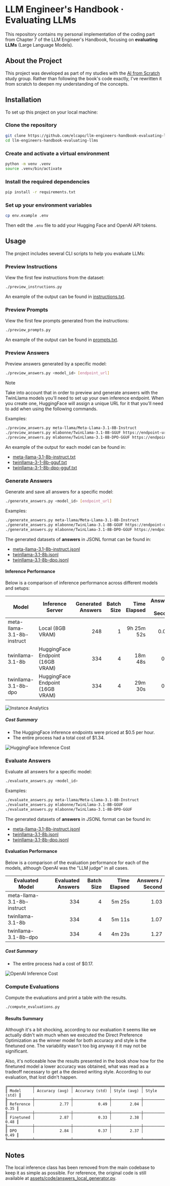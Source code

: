 # LLM Engineer's Handbook · Evaluating LLMs

This repository contains my personal implementation of the coding part from Chapter 7 of the LLM Engineer's Handbook, focusing on **evaluating LLMs** (Large Language Models).

## About the Project

This project was developed as part of my studies with the [AI from Scratch](https://luma.com/ai-from-scratch) study group. Rather than following the book's code exactly, I've rewritten it from scratch to deepen my understanding of the concepts.

## Installation

To set up this project on your local machine:

### Clone the repository

```bash
git clone https://github.com/elcapo/llm-engineers-handbook-evaluating-llms.git
cd llm-engineers-handbook-evaluating-llms
```

### Create and activate a virtual environment

```bash
python -m venv .venv
source .venv/bin/activate
```

### Install the required dependencies

```bash
pip install -r requirements.txt
```

### Set up your environment variables

```bash
cp env.example .env
```

Then edit the `.env` file to add your Hugging Face and OpenAI API tokens.

## Usage

The project includes several CLI scripts to help you evaluate LLMs:

### Preview Instructions

View the first few instructions from the dataset:

```bash
./preview_instructions.py
```

An example of the output can be found in [instructions.txt](./assets/texts/instructions.txt).

### Preview Prompts

View the first few prompts generated from the instructions:

```bash
./preview_prompts.py
```

An example of the output can be found in [prompts.txt](./assets/texts/prompts.txt).

### Preview Answers

Preview answers generated by a specific model:

```bash
./preview_answers.py <model_id> [endpoint_url]
```

> [!NOTE]  
> Take into account that in order to preview and generate answers with the TwinLlama models you'll need to set up your own inference endpoint. When you create one, HuggingFace will assign a unique URL for it that you'll need to add when using the following commands.

Examples:

```bash
./preview_answers.py meta-llama/Meta-Llama-3.1-8B-Instruct
./preview_answers.py mlabonne/TwinLlama-3.1-8B-GGUF https://endpoint-url.location.provider.endpoints.huggingface.cloud
./preview_answers.py mlabonne/TwinLlama-3.1-8B-DPO-GGUF https://endpoint-url.location.provider.endpoints.huggingface.cloud
```

An example of the output for each model can be found in:

* [meta-llama-3.1-8b-instruct.txt](./assets/texts/answers/meta-llama-3.1-8b-instruct.txt)
* [twinllama-3-1-8b-gguf.txt](./assets/texts/answers/twinllama-3-1-8b-gguf.txt)
* [twinllama-3-1-8b-dpo-gguf.txt](./assets/texts/answers/twinllama-3-1-8b-dpo-gguf.txt)

### Generate Answers

Generate and save all answers for a specific model:

```bash
./generate_answers.py <model_id> [endpoint_url]
```

Examples:

```bash
./generate_answers.py meta-llama/Meta-Llama-3.1-8B-Instruct
./generate_answers.py mlabonne/TwinLlama-3.1-8B-GGUF https://endpoint-url.location.provider.endpoints.huggingface.cloud
./generate_answers.py mlabonne/TwinLlama-3.1-8B-DPO-GGUF https://endpoint-url.location.provider.endpoints.huggingface.cloud
```

The generated datasets of **answers** in JSONL format can be found in:

* [meta-llama-3.1-8b-instruct.jsonl](./datasets/answers/meta-llama-3.1-8b-instruct.jsonl)
* [twinllama-3.1-8b.jsonl](./datasets/answers/twinllama-3.1-8b.jsonl)
* [twinllama-3.1-8b-dpo.jsonl](./datasets/answers/twinllama-3.1-8b-dpo.jsonl)

#### Inference Performance

Below is a comparison of inference performance across different models and setups:

| Model | Inference Server | Generated Answers | Batch Size | Time Elapsed | Answers / Second |
| --- | --- | ---: | ---: | ---: | ---: |
| meta-llama-3.1-8b-instruct | Local (8GB VRAM) | 248 | 1 | 9h 25m 52s | 0.007 |
| twinllama-3.1-8b | HuggingFace Endpoint (16GB VRAM) | 334 | 4 | 18m 48s | 0.30 |
| twinllama-3.1-8b-dpo | HuggingFace Endpoint (16GB VRAM) | 334 | 4 | 29m 30s | 0.19 |

![Instance Analytics](./assets/images/instance-analytics.png)

##### Cost Summary

* The HuggingFace inference endpoints were priced at $0.5 per hour.
* The entire process had a total cost of $1.34.

![HuggingFace Inference Cost](./assets/images/huggingface-cost.png)

### Evaluate Answers

Evaluate all answers for a specific model:

```bash
./evaluate_answers.py <model_id>
```

Examples:

```bash
./evaluate_answers.py meta-llama/Meta-Llama-3.1-8B-Instruct
./evaluate_answers.py mlabonne/TwinLlama-3.1-8B-GGUF
./evaluate_answers.py mlabonne/TwinLlama-3.1-8B-DPO-GGUF
```

The generated datasets of **answers** in JSONL format can be found in:

* [meta-llama-3.1-8b-instruct.jsonl](./datasets/evaluations/meta-llama-3.1-8b-instruct.jsonl)
* [twinllama-3.1-8b.jsonl](./datasets/evaluations/twinllama-3.1-8b.jsonl)
* [twinllama-3.1-8b-dpo.jsonl](./datasets/evaluations/twinllama-3.1-8b-dpo.jsonl)

#### Evaluation Performance

Below is a comparison of the evaluation performance for each of the models, although OpenAI was the "LLM judge" in all cases.

| Evaluated Model | Evaluated Answers | Batch Size | Time Elapsed | Answers / Second |
| --- | ---: | ---: | ---: | ---: |
| meta-llama-3.1-8b-instruct | 334 | 4 | 5m 25s | 1.03 |
| twinllama-3.1-8b | 334 | 4 | 5m 11s | 1.07 |
| twinllama-3.1-8b-dpo | 334 | 4 | 4m 23s | 1.27 |

##### Cost Summary

* The entire process had a cost of $0.17.

![OpenAI Inference Cost](./assets/images/openai-cost.png)

### Compute Evaluations

Compute the evaluations and print a table with the results.

```bash
./compute_evaluations.py
```

#### Results Summary

Although it's a bit shocking, according to our evaluation it seems like we actually didn't win much when we executed the Direct Preference Optimization as the winner model for both accuracy and style is the finetuned one. The variability wasn't too big anyway it it may not be significant.

Also, it's noticeable how the results presented in the book show how for the finetuned model a lower accuracy was obtained, what was read as a tradeoff necessary to get a the desired writing style. According to our evaluation, that lost didn't happen.

```
╔═══════════╤════════════════╤════════════════╤═════════════╤═════════════╗
║ Model     │ Accuracy (avg) │ Accuracy (std) │ Style (avg) │ Style (std) ║
╟───────────┼────────────────┼────────────────┼─────────────┼─────────────╢
║ Reference │           2.77 │           0.49 │        2.04 │        0.35 ║
╟───────────┼────────────────┼────────────────┼─────────────┼─────────────╢
║ Finetuned │           2.87 │           0.33 │        2.38 │        0.48 ║
╟───────────┼────────────────┼────────────────┼─────────────┼─────────────╢
║ DPO       │           2.84 │           0.37 │        2.37 │        0.49 ║
╚═══════════╧════════════════╧════════════════╧═════════════╧═════════════╝
```

## Notes

The local inference class has been removed from the main codebase to keep it as simple as possible. For reference, the original code is still available at [assets/code/answers_local_generator.py](./assets/code/answers_local_generator.py).
